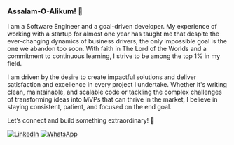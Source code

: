 ### Assalam-O-Alikum! 🙂

I am a Software Engineer and a goal-driven developer. My experience of working with a startup for almost one year has taught me that despite the ever-changing dynamics of business drivers, the only impossible goal is the one we abandon too soon. With faith in The Lord of the Worlds and a commitment to continuous learning, I strive to be among the top 1% in my field.  

I am driven by the desire to create impactful solutions and deliver satisfaction and excellence in every project I undertake. Whether it's writing clean, maintainable, and scalable code or tackling the complex challenges of transforming ideas into MVPs that can thrive in the market, I believe in staying consistent, patient, and focused on the end goal.  

Let’s connect and build something extraordinary! 🤝

[![LinkedIn](https://img.shields.io/badge/LinkedIn-blue)](https://www.linkedin.com/in/mian-muhammad-waleed-asif-82083a240/)
[![WhatsApp](https://img.shields.io/badge/Whats_App-#0A66C2)](https://www.linkedin.com/in/mian-muhammad-waleed-asif-82083a240/)

